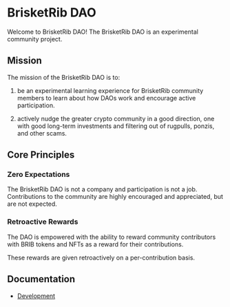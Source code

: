 # BrisketRib DAO

Welcome to BrisketRib DAO! The BrisketRib DAO is an experimental community
project.

## Mission

The mission of the BrisketRib DAO is to:

1. be an experimental learning experience for BrisketRib community members to
   learn about how DAOs work and encourage active participation.

2. actively nudge the greater crypto community in a good direction, one with
   good long-term investments and filtering out of rugpulls, ponzis, and other
   scams.

## Core Principles

### Zero Expectations

The BrisketRib DAO is not a company and participation is not a job.
Contributions to the community are highly encouraged and appreciated, but are
not expected.

### Retroactive Rewards

The DAO is empowered with the ability to reward community contributors with BRIB
tokens and NFTs as a reward for their contributions.

These rewards are given retroactively on a per-contribution basis.

## Documentation

- [Development](./docs/dev/Development.md)
